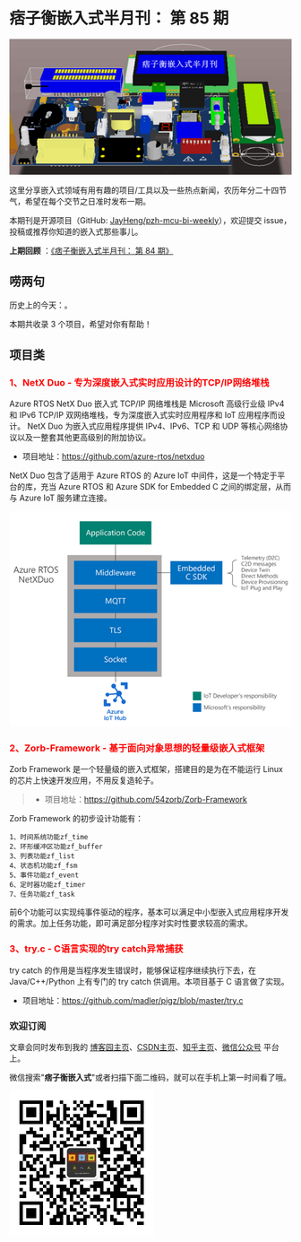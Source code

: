 # 痞子衡嵌入式半月刊： 第 85 期

![](https://raw.githubusercontent.com/JayHeng/pzh-mcu-bi-weekly/master/pics/pzh_mcu_bi_weekly.PNG)

这里分享嵌入式领域有用有趣的项目/工具以及一些热点新闻，农历年分二十四节气，希望在每个交节之日准时发布一期。

本期刊是开源项目（GitHub: [JayHeng/pzh-mcu-bi-weekly](https://github.com/JayHeng/pzh-mcu-bi-weekly)），欢迎提交 issue，投稿或推荐你知道的嵌入式那些事儿。

**上期回顾** ：[《痞子衡嵌入式半月刊： 第 84 期》](https://www.cnblogs.com/henjay724/p/17810326.html)

## 唠两句

历史上的今天：。

本期共收录 3 个项目，希望对你有帮助！

## 项目类

### <font color="red">1、NetX Duo - 专为深度嵌入式实时应用设计的TCP/IP网络堆栈</font>

Azure RTOS NetX Duo 嵌入式 TCP/IP 网络堆栈是 Microsoft 高级行业级 IPv4 和 IPv6 TCP/IP 双网络堆栈，专为深度嵌入式实时应用程序和 IoT 应用程序而设计。 NetX Duo 为嵌入式应用程序提供 IPv4、IPv6、TCP 和 UDP 等核心网络协议以及一整套其他更高级别的附加协议。 

 * 项目地址：https://github.com/azure-rtos/netxduo

NetX Duo 包含了适用于 Azure RTOS 的 Azure IoT 中间件，这是一个特定于平台的库，充当 Azure RTOS 和 Azure SDK for Embedded C 之间的绑定层，从而与 Azure IoT 服务建立连接。 

![](https://raw.githubusercontent.com/JayHeng/pzh-mcu-bi-weekly/master/pics/issue-085/NetX_Duo.PNG)

### <font color="red">2、Zorb-Framework - 基于面向对象思想的轻量级嵌入式框架</font>

Zorb Framework 是一个轻量级的嵌入式框架，搭建目的是为在不能运行 Linux 的芯片上快速开发应用，不用反复造轮子。

> * 项目地址：https://github.com/54zorb/Zorb-Framework

Zorb Framework 的初步设计功能有：

```text
​1、时间系统功能zf_time
​2、环形缓冲区功能zf_buffer
​3、列表功能zf_list
​4、状态机功能zf_fsm
​5、事件功能zf_event
​6、定时器功能zf_timer
​7、任务功能zf_task
```

前6个功能可以实现纯事件驱动的程序，基本可以满足中小型嵌入式应用程序开发的需求。加上任务功能，即可满足部分程序对实时性要求较高的需求。

### <font color="red">3、try.c - C语言实现的try catch异常捕获</font>

try catch 的作用是当程序发生错误时，能够保证程序继续执行下去，在 Java/C++/Python 上有专门的 try catch 供调用。本项目基于 C 语言做了实现。 

 * 项目地址：https://github.com/madler/pigz/blob/master/try.c

### 欢迎订阅

文章会同时发布到我的 [博客园主页](https://www.cnblogs.com/henjay724/)、[CSDN主页](https://blog.csdn.net/henjay724)、[知乎主页](https://www.zhihu.com/people/henjay724)、[微信公众号](http://weixin.sogou.com/weixin?type=1&query=痞子衡嵌入式) 平台上。

微信搜索"__痞子衡嵌入式__"或者扫描下面二维码，就可以在手机上第一时间看了哦。

![](https://raw.githubusercontent.com/JayHeng/pzhmcu-picture/master/wechat/pzhMcu_qrcode_258x258.jpg)

